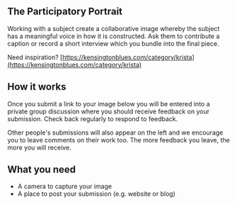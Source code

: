 ## The Participatory Portrait

Working with a subject create a collaborative image whereby the subject has a meaningful voice in how it is constructed. Ask them to contribute a caption or record a short interview which you bundle into the final piece.

Need inspiration? [https://kensingtonblues.com/category/krista](https://kensingtonblues.com/category/krista)

## How it works
Once you submit a link to your image below you will be entered into a private group discussion where you should receive feedback on your submission. Check back regularly to respond to feedback.

Other people's submissions will also appear on the left and we encourage you to leave comments on their work too. The more feedback you leave, the more you will receive.

## What you need

- A camera to capture your image
- A place to post your submission (e.g. website or blog)